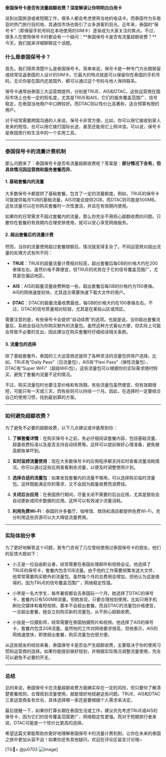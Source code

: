 **泰国保号卡是否有流量超额收费？深度解读让你明明白白用卡**

说到出国旅游或者短期工作，很多人都会考虑使用当地的电话卡。而泰国作为东南亚的热门旅行目的地，其通信市场也吸引了众多游客的目光。近年来，泰国的“保号卡”（即保留手机号码在本地使用的SIM卡）逐渐成为大家关注的焦点。不过，很多人在使用保号卡时都会有一个疑问：**泰国保号卡是否有流量超额收费？**今天，我们就来详细聊聊这个话题。

### 什么是泰国保号卡？

首先，我们得弄清楚什么是泰国保号卡。简单来说，保号卡是一种专门为长期居留或经常往返泰国的人设计的SIM卡。它最大的特点就是可以保留你在泰国的手机号码，无论你是在国内还是国外，都可以通过这个号码与他人保持联系。

保号卡通常由泰国三大运营商提供，分别是TRUE、AIS和DTAC。这些运营商在国际市场上也有一定的知名度，尤其是TRUE和AIS，它们的服务覆盖范围广、信号稳定，在泰国当地用户中口碑较好。而DTAC则以性价比高著称，适合预算有限的用户。

对于经常需要跨国沟通的人来说，保号卡非常方便。比如，你可以用它接收到家人发来的短信，也可以用它拨打国际长途，甚至还能用它上网冲浪。可以说，保号卡是泰国旅行和生活中的一个实用工具。

---

### 泰国保号卡的流量计费机制

那么问题来了：泰国保号卡是否有流量超额收费呢？答案是：**部分情况下会有，但具体情况因运营商和服务套餐而异**。

#### 1. **基础套餐内的流量**
大多数保号卡都提供了基础套餐，包含了一定的流量额度。例如，TRUE的保号卡可能提供每月1GB的基础流量，AIS可能会提供2GB，而DTAC则可能是500MB。这些流量可以在你购买套餐时一次性激活，并且在有效期内使用。

如果你的日常需求不超过套餐内的流量，那么你完全不用担心超额收费的问题。只要你在套餐的有效期内合理安排使用，就可以安心享受网络服务。

#### 2. **超出套餐后的流量计费**
然而，当你的流量使用超过套餐限额后，情况就变得复杂了。不同运营商对超出流量的处理方式有所不同：

- **TRUE**：TRUE的超量流量计费相对较高，超出套餐后每GB的价格大约在200泰铢左右。虽然价格不算便宜，但TRUE的优势在于它的信号覆盖范围广，尤其是在偏远地区。
  
- **AIS**：AIS的超量流量收费稍低一些，超出套餐后每GB的价格约为150泰铢。AIS的网络速度较快，尤其适合需要快速下载大文件的用户。

- **DTAC**：DTAC的超量流量收费最低，每GB的价格大约在100泰铢左右。不过，DTAC的信号质量相对较弱，尤其是在某些山区或郊区。

需要注意的是，有些保号卡会提供“自动续费”的选项。也就是说，当你超出套餐流量后，系统会自动为你购买额外的流量包。虽然这种方式看似方便，但实际上可能会导致不必要的支出，因此建议在购买套餐时仔细阅读相关条款。

#### 3. **流量包的选择**
除了基础套餐外，泰国的三大运营商还提供了各种灵活的流量包供用户选择。比如，TRUE有“Daily Pass”（日流量包），AIS有“Flexi Pass”（弹性流量包），DTAC有“Super WiFi”（超级WiFi包）。这些流量包可以根据你的实际需求随时购买，避免了套餐内流量不足的情况。

不过，购买流量包时也要注意价格和有效期。有些流量包虽然便宜，但有效期很短，可能只有一天或三天，而有些则可以持续一个月。因此，在选择时一定要结合自己的使用习惯，找到最划算的方案。

---

### 如何避免超额收费？

为了避免不必要的超额收费，以下几点建议或许能帮到你：

1. **了解套餐详情**：在购买保号卡之前，务必仔细阅读套餐内容，包括基础流量、超量收费标准以及是否支持自动续费等。这样可以提前做好心理准备，避免被高额账单吓到。

2. **实时监控流量使用**：现在大多数保号卡的应用程序都支持实时查看流量消耗情况。你可以通过这些应用查看剩余流量，以便及时调整使用计划。

3. **选择合适的流量包**：如果发现套餐内的流量不够用，可以选择购买临时流量包。这样既能满足你的需求，又不会因为超量收费而浪费钱。

4. **关闭后台应用**：在泰国旅行期间，尽量关闭不需要的后台应用，尤其是那些会自动更新或同步数据的应用。这样可以有效减少流量消耗。

5. **利用免费Wi-Fi**：泰国的许多餐厅、咖啡馆、商场和酒店都提供免费Wi-Fi，充分利用这些资源可以大大降低流量费用。

---

### 实际体验分享

为了更好地解答这个问题，我专门咨询了几位曾经使用过泰国保号卡的朋友。他们的反馈大致如下：

- 小王是一位自由职业者，经常需要在泰国处理邮件和视频会议。他选择了TRUE的保号卡，套餐内包含1GB流量。由于他的工作需要频繁发送大文件，他常常需要购买额外的流量包。虽然每个月的总费用会增加，但他认为这是值得的，因为TRUE的信号覆盖范围广，网络稳定性强。

- 小李是一名大学生，每年暑假都会去泰国玩一个月。她选择了DTAC的保号卡，套餐内只有500MB流量。但她发现，只要合理规划使用，比如只用手机刷社交媒体和看短视频，基本不会超出套餐。而且DTAC的流量包价格便宜，一旦超出套餐，她会立刻购买新的流量包，从不担心超额收费。

- 小张是一位摄影师，经常需要在泰国拍摄照片和视频。他选择了AIS的保号卡，套餐内包含2GB流量。虽然他的工作对网络要求很高，但他表示，AIS的网络速度快，即使超出套餐，购买流量包也很方便。

从这些朋友的经验来看，泰国保号卡是否会产生超额收费，主要取决于你的使用习惯和运营商的选择。如果你能提前做好规划，并根据实际情况调整流量使用，完全可以避免不必要的开支。

---

### 总结

总的来说，泰国保号卡在流量超额收费方面确实存在一定的风险，但只要你了解清楚套餐规则，合理规划流量使用，就能很好地规避这些问题。TRUE、AIS和DTAC三家运营商各有优劣，具体选择哪一家还是要根据个人需求来决定。

最后提醒一下，如果你打算长期在泰国生活或工作，建议优先考虑TRUE或AIS的保号卡，因为它们的信号覆盖范围更广，网络稳定性更强。而对于短期旅行者来说，DTAC可能是一个性价比更高的选择。

希望这篇文章能帮助你更好地理解泰国保号卡的流量计费机制，让你在未来的泰国之旅中更加从容不迫！如果你还有其他疑问，欢迎在评论区留言讨论哦~

[TG💪+ @jx0703 ![Image](https://github.com/user-attachments/assets/dbca1d08-cadb-493c-b0ec-ad6f7a83f270)]
